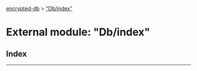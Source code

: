 [encrypted-db](../README.md) > ["Db/index"](../modules/_db_index_.md)



# External module: "Db/index"

## Index


---
